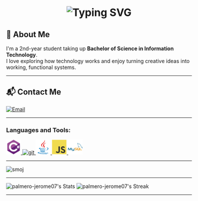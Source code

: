 <!-- Profile Header with Animated Typing -->
<h1 align="center">
  <img src="https://readme-typing-svg.herokuapp.com?font=Fira+Code&size=28&pause=1000&color=66ffcc&center=true&vCenter=true&width=600&lines=Hey%2C+I'm+Jerome!;Aspiring+Full+Stack+Developer;Always+learning" alt="Typing SVG" />
</h1>


## 🚀 About Me
I'm a 2nd-year student taking up **Bachelor of Science in Information Technology**.  
I love exploring how technology works and enjoy turning creative ideas into working, functional systems.

---

## 📬 Contact Me
  <a href="mailto:jeromepalmero07@gmail.com">
    <img src="https://img.shields.io/badge/Email-D14836?style=for-the-badge&logo=gmail&logoColor=white" alt="Email" />
  </a> 
       
---

<h3 align="left">Languages and Tools:</h3>
<p align="left"> <a href="https://www.w3schools.com/cs/" target="_blank" rel="noreferrer"> <img src="https://raw.githubusercontent.com/devicons/devicon/master/icons/csharp/csharp-original.svg" alt="csharp" width="40" height="40"/> </a> <a href="https://git-scm.com/" target="_blank" rel="noreferrer"> <img src="https://www.vectorlogo.zone/logos/git-scm/git-scm-icon.svg" alt="git" width="40" height="40"/> </a> <a href="https://www.java.com" target="_blank" rel="noreferrer"> <img src="https://raw.githubusercontent.com/devicons/devicon/master/icons/java/java-original.svg" alt="java" width="40" height="40"/> </a> <a href="https://developer.mozilla.org/en-US/docs/Web/JavaScript" target="_blank" rel="noreferrer"> <img src="https://raw.githubusercontent.com/devicons/devicon/master/icons/javascript/javascript-original.svg" alt="javascript" width="40" height="40"/> </a> <a href="https://www.mysql.com/" target="_blank" rel="noreferrer"> <img src="https://raw.githubusercontent.com/devicons/devicon/master/icons/mysql/mysql-original-wordmark.svg" alt="mysql" width="40" height="40"/> </a> </p>

---
<p align="left"> <img src="https://komarev.com/ghpvc/?username=palmero-jerome07&label=Profile%20views&color=0e75b6&style=flat" alt="smoj" /> </p>

---

![palmero-jerome07's Stats](https://github-readme-stats.vercel.app/api?username=palmero-jerome07&theme=dark&show_icons=true&hide_border=false&count_private=true)
![palmero-jerome07's Streak](https://github-readme-streak-stats.herokuapp.com/?user=palmero-jerome07&theme=dark&hide_border=false)

---
